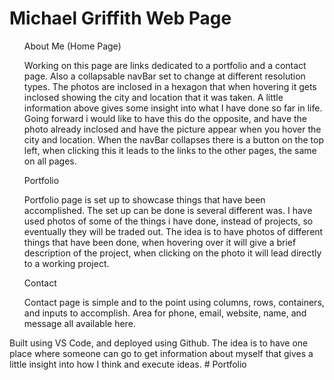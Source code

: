 
<h1>Michael Griffith Web Page</h1>
<ul>
    <ui>About Me (Home Page)</ui>
    <p>Working on this page are links dedicated to a portfolio and a contact page. Also a collapsable navBar set to change at different resolution types. The photos are inclosed in a hexagon that when hovering it gets inclosed showing the city and location that it was taken. A little information above gives some insight into what I have done so far in life. Going forward i would like to have this do the opposite, and have the photo already inclosed and have the picture appear when you hover the city and location. When the navBar collapses there is a button on the top left, when clicking this it leads to the links to the other pages, the same on all pages.</p>
    
   <ui>Portfolio</ui>
    <p>Portfolio page is set up to showcase things that have been accomplished. The set up can be done is several different was. I have used photos of some of the things i have done, instead of projects, so eventually they will be traded out. The idea is to have photos of different things that have been done, when hovering over it will give a brief description of the project, when clicking on the photo it will lead directly to a working project.</p>

   <ui>Contact</ui>
    <p>Contact page is simple and to the point using columns, rows, containers, and inputs to accomplish. Area for phone, email, website, name, and message all available here.</p>
</ul>

   <p>Built using VS Code, and deployed using Github. The idea is to have one place where someone can go to get information about myself that gives a little insight into how I think and execute ideas. 
# Portfolio
